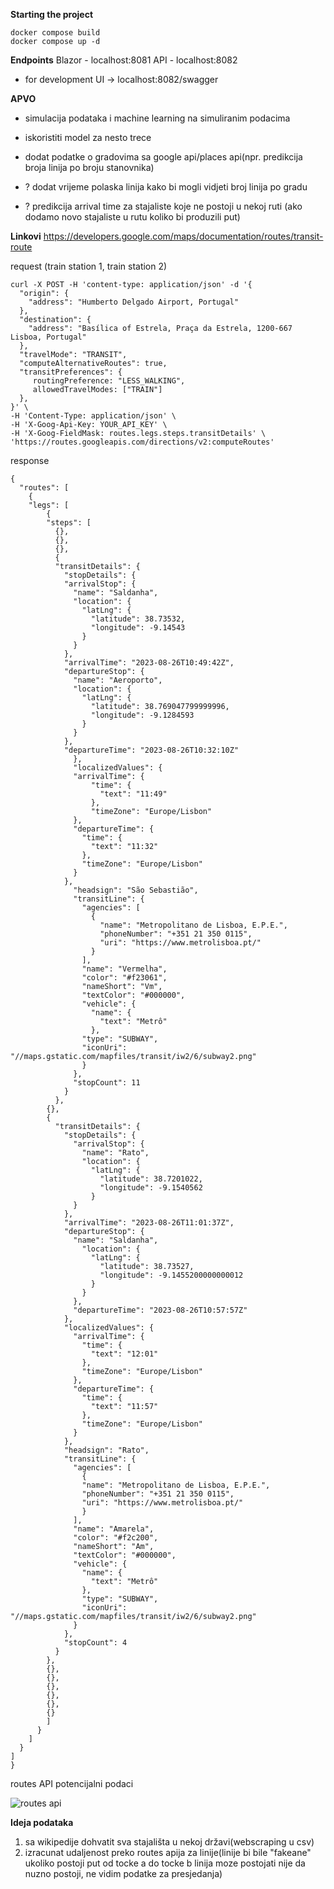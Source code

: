**Starting the project**
```
docker compose build
docker compose up -d
```
**Endpoints**
Blazor - localhost:8081
API - localhost:8082
- for development UI -> localhost:8082/swagger


**APVO**
- simulacija podataka i machine learning na simuliranim podacima
- iskoristiti model za nesto trece
- dodat podatke o gradovima sa google api/places api(npr. predikcija broja linija po broju stanovnika)


- ? dodat vrijeme polaska linija kako bi mogli vidjeti broj linija po gradu 
- ? predikcija arrival time za stajaliste koje ne postoji u nekoj ruti (ako dodamo novo stajaliste u rutu koliko bi produzili put)

**Linkovi**
https://developers.google.com/maps/documentation/routes/transit-route


request (train station 1, train station 2)
```
curl -X POST -H 'content-type: application/json' -d '{
  "origin": {
    "address": "Humberto Delgado Airport, Portugal"
  },
  "destination": {
    "address": "Basílica of Estrela, Praça da Estrela, 1200-667 Lisboa, Portugal"
  },
  "travelMode": "TRANSIT",
  "computeAlternativeRoutes": true,
  "transitPreferences": {
     routingPreference: "LESS_WALKING",
     allowedTravelModes: ["TRAIN"]
  },
}' \
-H 'Content-Type: application/json' \
-H 'X-Goog-Api-Key: YOUR_API_KEY' \
-H 'X-Goog-FieldMask: routes.legs.steps.transitDetails' \
'https://routes.googleapis.com/directions/v2:computeRoutes'
```
response
```
{
  "routes": [
    {
    "legs": [
        {
        "steps": [
          {},
          {},
          {},
          {
          "transitDetails": {
            "stopDetails": {
            "arrivalStop": {
              "name": "Saldanha",
              "location": {
                "latLng": {
                  "latitude": 38.73532,
                  "longitude": -9.14543
                }
              }
            },
            "arrivalTime": "2023-08-26T10:49:42Z",
            "departureStop": {
              "name": "Aeroporto",
              "location": {
                "latLng": {
                  "latitude": 38.769047799999996,
                  "longitude": -9.1284593
                }
              }
            },
            "departureTime": "2023-08-26T10:32:10Z"
              },
              "localizedValues": {
              "arrivalTime": {
                  "time": {
                    "text": "11:49"
                  },
                  "timeZone": "Europe/Lisbon"
              },
              "departureTime": {
                "time": {
                  "text": "11:32"
                },
                "timeZone": "Europe/Lisbon"
              }
            },
              "headsign": "São Sebastião",
              "transitLine": {
                "agencies": [
                  {
                    "name": "Metropolitano de Lisboa, E.P.E.",
                    "phoneNumber": "+351 21 350 0115",
                    "uri": "https://www.metrolisboa.pt/"
                  }
                ],
                "name": "Vermelha",
                "color": "#f23061",
                "nameShort": "Vm",
                "textColor": "#000000",
                "vehicle": {
                  "name": {
                    "text": "Metrô"
                  },
                "type": "SUBWAY",
                "iconUri": "//maps.gstatic.com/mapfiles/transit/iw2/6/subway2.png"
                }
              },
              "stopCount": 11
            }
          },
        {},
        {
          "transitDetails": {
            "stopDetails": {
              "arrivalStop": {
                "name": "Rato",
                "location": {
                  "latLng": {
                    "latitude": 38.7201022,
                    "longitude": -9.1540562
                  }
              }
            },
            "arrivalTime": "2023-08-26T11:01:37Z",
            "departureStop": {
              "name": "Saldanha",
                "location": {
                  "latLng": {
                    "latitude": 38.73527,
                    "longitude": -9.1455200000000012
                  }
                }
              },
              "departureTime": "2023-08-26T10:57:57Z"
            },
            "localizedValues": {
              "arrivalTime": {
                "time": {
                  "text": "12:01"
                },
                "timeZone": "Europe/Lisbon"
              },
              "departureTime": {
                "time": {
                  "text": "11:57"
                },
                "timeZone": "Europe/Lisbon"
              }
            },
            "headsign": "Rato",
            "transitLine": {
              "agencies": [
                {
                "name": "Metropolitano de Lisboa, E.P.E.",
                "phoneNumber": "+351 21 350 0115",
                "uri": "https://www.metrolisboa.pt/"
                }
              ],
              "name": "Amarela",
              "color": "#f2c200",
              "nameShort": "Am",
              "textColor": "#000000",
              "vehicle": {
                "name": {
                  "text": "Metrô"
                },
                "type": "SUBWAY",
                "iconUri": "//maps.gstatic.com/mapfiles/transit/iw2/6/subway2.png"
              }
            },
            "stopCount": 4
          }
        },
        {},
        {},
        {},
        {},
        {},
        {}
        ]
      }
    ]
  }
]
}
```

routes API potencijalni podaci

![routes api](image.png)

**Ideja podataka**
1. sa wikipedije dohvatit sva stajališta u nekoj državi(webscraping u csv)
2. izracunat udaljenost preko routes apija za linije(linije bi bile "fakeane" ukoliko postoji put od tocke a do tocke b linija moze postojati nije da nuzno postoji, ne vidim podatke za presjedanja)
